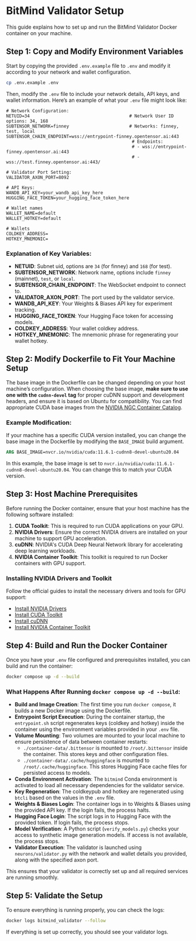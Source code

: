 # BitMind Validator Setup

This guide explains how to set up and run the BitMind Validator Docker container on your machine.

## Step 1: Copy and Modify Environment Variables

Start by copying the provided `.env.example` file to `.env` and modify it according to your network and wallet configuration.

```bash
cp .env.example .env
```

Then, modify the `.env` file to include your network details, API keys, and wallet information. Here’s an example of what your `.env` file might look like:

```env
# Network Configuration:
NETUID=34                                      # Network User ID options: 34, 168
SUBTENSOR_NETWORK=finney                       # Networks: finney, test, local
SUBTENSOR_CHAIN_ENDPOINT=wss://entrypoint-finney.opentensor.ai:443
                                                # Endpoints:
                                                # - wss://entrypoint-finney.opentensor.ai:443
                                                # - wss://test.finney.opentensor.ai:443/

# Validator Port Setting:
VALIDATOR_AXON_PORT=8092

# API Keys:
WANDB_API_KEY=your_wandb_api_key_here
HUGGING_FACE_TOKEN=your_hugging_face_token_here

# Wallet names
WALLET_NAME=default
WALLET_HOTKEY=default

# Wallets
COLDKEY_ADDRESS=
HOTKEY_MNEMONIC=
```

### Explanation of Key Variables:
- **NETUID**: Subnet uid, options are `34` (for finney) and `168` (for test).
- **SUBTENSOR_NETWORK**: Network name, options include `finney` (mainnet), `test`, or `local`.
- **SUBTENSOR_CHAIN_ENDPOINT**: The WebSocket endpoint to connect to. 
- **VALIDATOR_AXON_PORT**: The port used by the validator service.
- **WANDB_API_KEY**: Your Weights & Biases API key for experiment tracking.
- **HUGGING_FACE_TOKEN**: Your Hugging Face token for accessing models.
- **COLDKEY_ADDRESS**: Your wallet coldkey address.
- **HOTKEY_MNEMONIC**: The mnemonic phrase for regenerating your wallet hotkey.

## Step 2: Modify Dockerfile to Fit Your Machine Setup

The base image in the Dockerfile can be changed depending on your host machine’s configuration. When choosing the base image, **make sure to use one with the `cudnn-devel` tag** for proper cuDNN support and development headers, and ensure it is based on Ubuntu for compatibility. You can find appropriate CUDA base images from the [NVIDIA NGC Container Catalog](https://catalog.ngc.nvidia.com/orgs/nvidia/containers/cuda/tags).

### Example Modification:

If your machine has a specific CUDA version installed, you can change the base image in the Dockerfile by modifying the `BASE_IMAGE` build argument.

```dockerfile
ARG BASE_IMAGE=nvcr.io/nvidia/cuda:11.6.1-cudnn8-devel-ubuntu20.04
```

In this example, the base image is set to `nvcr.io/nvidia/cuda:11.6.1-cudnn8-devel-ubuntu20.04`. You can change this to match your CUDA version.

## Step 3: Host Machine Prerequisites

Before running the Docker container, ensure that your host machine has the following software installed:

1. **CUDA Toolkit**: This is required to run CUDA applications on your GPU.
2. **NVIDIA Drivers**: Ensure the correct NVIDIA drivers are installed on your machine to support GPU acceleration.
3. **cuDNN**: NVIDIA's CUDA Deep Neural Network library for accelerating deep learning workloads.
4. **NVIDIA Container Toolkit**: This toolkit is required to run Docker containers with GPU support.

### Installing NVIDIA Drivers and Toolkit

Follow the official guides to install the necessary drivers and tools for GPU support:

- [Install NVIDIA Drivers](https://docs.nvidia.com/datacenter/tesla/tesla-installation-notes/index.html)
- [Install CUDA Toolkit](https://developer.nvidia.com/cuda-downloads)
- [Install cuDNN](https://developer.nvidia.com/cudnn)
- [Install NVIDIA Container Toolkit](https://docs.nvidia.com/datacenter/cloud-native/container-toolkit/install-guide.html)

## Step 4: Build and Run the Docker Container

Once you have your `.env` file configured and prerequisites installed, you can build and run the container:

```bash
docker compose up -d --build
```

### What Happens After Running `docker compose up -d --build`:

- **Build and Image Creation**: The first time you run `docker compose`, it builds a new Docker image using the Dockerfile. 
- **Entrypoint Script Execution**: During the container startup, the `entrypoint.sh` script regenerates keys (coldkey and hotkey) inside the container using the environment variables provided in your `.env` file.
- **Volume Mounting**: Two volumes are mounted to your local machine to ensure persistence of data between container restarts:
  - `./container-data/.bittensor` is mounted to `/root/.bittensor` inside the container. This stores keys and other configuration files.
  - `./container-data/.cache/huggingface` is mounted to `/root/.cache/huggingface`. This stores Hugging Face cache files for persisted access to models.
- **Conda Environment Activation**: The `bitmind` Conda environment is activated to load all necessary dependencies for the validator service.
- **Key Regeneration**: The coldkeypub and hotkey are regenerated using `btcli` based on the values in the `.env` file.
- **Weights & Biases Login**: The container logs in to Weights & Biases using the provided API key. If the login fails, the process halts.
- **Hugging Face Login**: The script logs in to Hugging Face with the provided token. If login fails, the process stops.
- **Model Verification**: A Python script (`verify_models.py`) checks your access to synthetic image generation models. If access is not available, the process stops.
- **Validator Execution**: The validator is launched using `neurons/validator.py` with the network and wallet details you provided, along with the specified axon port.

This ensures that your validator is correctly set up and all required services are running smoothly.

## Step 5: Validate the Setup

To ensure everything is running properly, you can check the logs:

```bash
docker logs bitmind_validator --follow
```

If everything is set up correctly, you should see your validator logs.
